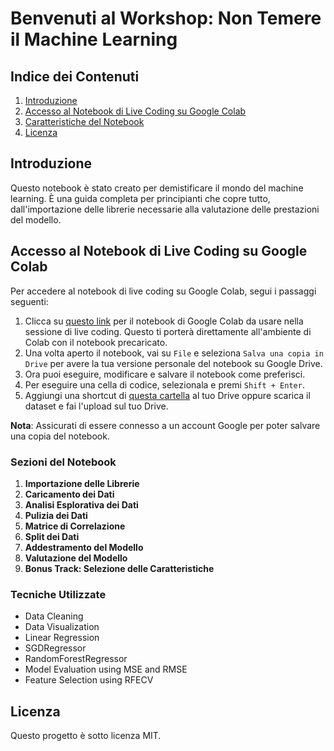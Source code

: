 # Benvenuti al Workshop: Non Temere il Machine Learning

## Indice dei Contenuti
1. [Introduzione](#introduzione)
2. [Accesso al Notebook di Live Coding su Google Colab](#accesso-al-notebook-di-live-coding-su-google-colab)
3. [Caratteristiche del Notebook](#caratteristiche-del-notebook)
4. [Licenza](#licenza)

## Introduzione

Questo notebook è stato creato per demistificare il mondo del machine learning. È una guida completa per principianti che copre tutto, dall'importazione delle librerie necessarie alla valutazione delle prestazioni del modello.

## Accesso al Notebook di Live Coding su Google Colab

Per accedere al notebook di live coding su Google Colab, segui i passaggi seguenti:

1. Clicca su [questo link](https://colab.research.google.com/drive/1yEHhKKWxcgzl6peoEAKpgb6mOf6r9Caf?usp=sharing) per il notebook di Google Colab da usare nella sessione di live coding. Questo ti porterà direttamente all'ambiente di Colab con il notebook precaricato.
2. Una volta aperto il notebook, vai su `File` e seleziona `Salva una copia in Drive` per avere la tua versione personale del notebook su Google Drive.
3. Ora puoi eseguire, modificare e salvare il notebook come preferisci.
4. Per eseguire una cella di codice, selezionala e premi `Shift + Enter`.
5. Aggiungi una shortcut di [questa cartella](https://drive.google.com/drive/folders/1dAEHQnJxzYgMc9Y-oeN45d5U0ilvMGoL?usp=drive_link) al tuo Drive oppure scarica il dataset e fai l'upload sul tuo Drive.

**Nota**: Assicurati di essere connesso a un account Google per poter salvare una copia del notebook. 

### Sezioni del Notebook

1. **Importazione delle Librerie**
2. **Caricamento dei Dati**
3. **Analisi Esplorativa dei Dati**
4. **Pulizia dei Dati**
5. **Matrice di Correlazione**
6. **Split dei Dati**
7. **Addestramento del Modello** 
8. **Valutazione del Modello** 
9. **Bonus Track: Selezione delle Caratteristiche**

### Tecniche Utilizzate

- Data Cleaning
- Data Visualization
- Linear Regression
- SGDRegressor
- RandomForestRegressor
- Model Evaluation using MSE and RMSE
- Feature Selection using RFECV


## Licenza

Questo progetto è sotto licenza MIT.

